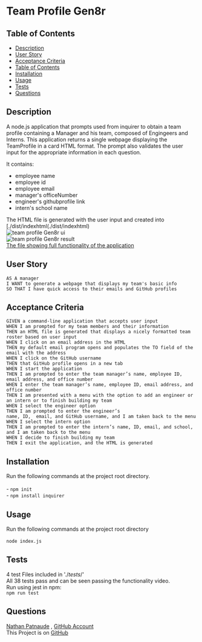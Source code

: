 # Team Profile Gen8r

## Table of Contents
- [Description](#description)
- [User Story](#user-story)
- [Acceptance Criteria](#acceptance-criteria)
- [Table of Contents](#table-of-contents)
- [Installation](#installation)
- [Usage](#usage)
- [Tests](#tests)
- [Questions](#questions)


## Description
  
A node.js application that prompts used from inquirer to obtain a team profile containing a Manager and his team, composed of Engingeers and Interns.
This application returns a single webpage displaying the TeamProfile in a card HTML format.
The prompt also validates the user input for the appropriate information in each question.

It contains:
- employee name
- employee id
- employee email
- manager's officeNumber
- engineer's githubprofile link
- intern's school name

 The HTML file is generated with the user input and created into [./dist/indexhtml(./dist/indexhtml)</br>![team profile Gen8r ui](./assets/teamprofilegen8rui.gif)</br>![team profile Gen8r result](./assets/teamprofilegen8rresult.gif)</br>[The file showing full functionality of the application](./src/profilegen8rlive.mp4)  
  


## User Story
  
```
AS A manager
I WANT to generate a webpage that displays my team's basic info
SO THAT I have quick access to their emails and GitHub profiles
```
  

## Acceptance Criteria
  
``` 
GIVEN a command-line application that accepts user input
WHEN I am prompted for my team members and their information
THEN an HTML file is generated that displays a nicely formatted team roster based on user input
WHEN I click on an email address in the HTML
THEN my default email program opens and populates the TO field of the email with the address
WHEN I click on the GitHub username
THEN that GitHub profile opens in a new tab
WHEN I start the application
THEN I am prompted to enter the team manager’s name, employee ID, email address, and office number
WHEN I enter the team manager’s name, employee ID, email address, and office number
THEN I am presented with a menu with the option to add an engineer or an intern or to finish building my team
WHEN I select the engineer option
THEN I am prompted to enter the engineer’s 
name, ID,  email, and GitHub username, and I am taken back to the menu
WHEN I select the intern option
THEN I am prompted to enter the intern’s name, ID, email, and school, and I am taken back to the menu
WHEN I decide to finish building my team
THEN I exit the application, and the HTML is generated
```


## Installation 
Run the following commands at the project root directory.</br></br>- `npm init`</br>- `npm install inquirer`
  

## Usage 
Run the following commands at the project root directory</br></br>`node index.js`


## Tests
4 test Files included in './_tests_/'</br>
All 38 tests pass and can be seen passing the functionality video.</br>
Run using jest in npm:</br>
`npm run test`


## Questions
[Nathan Patnaude](mailto:Nathanpatnaude@gmail.com) , [GitHub Account](https://github.com/Nathanpatnaude)<br />
This Project is on [GitHub](https://github.com/Nathanpatnaude/teamprofilegen8r)